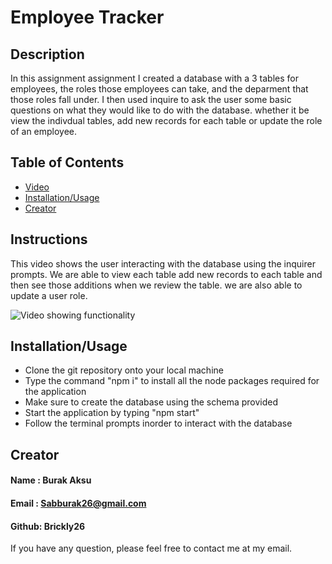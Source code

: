 # Employee Tracker

## Description

In this assignment assignment I created a database with a 3 tables for employees, the roles those employees can take, and the deparment that those roles fall under. I then used inquire to ask the user some basic questions on what they would like to do with the database. whether it be view the indivdual tables, add new records for each table or update the role of an employee.
## Table of Contents

- [Video](#Video)
- [Installation/Usage](#Installation/Usage)
- [Creator](#Creator)

## Instructions

This video shows the user interacting with the database using the inquirer prompts. We are able to view each table add new records to each table and then see those additions when we review the table. we are also able to update a user role.

![Video showing functionality](./video/mock.gif)


## Installation/Usage

- Clone the git repository onto your local machine 
- Type the command "npm i" to install all the node packages required for the application
- Make sure to create the database using the schema provided
- Start the application by typing "npm start"
- Follow the terminal prompts inorder to interact with the database

## Creator

#### Name : Burak Aksu
#### Email : Sabburak26@gmail.com
#### Github: Brickly26

If you have any question, please feel free to contact me at my email.